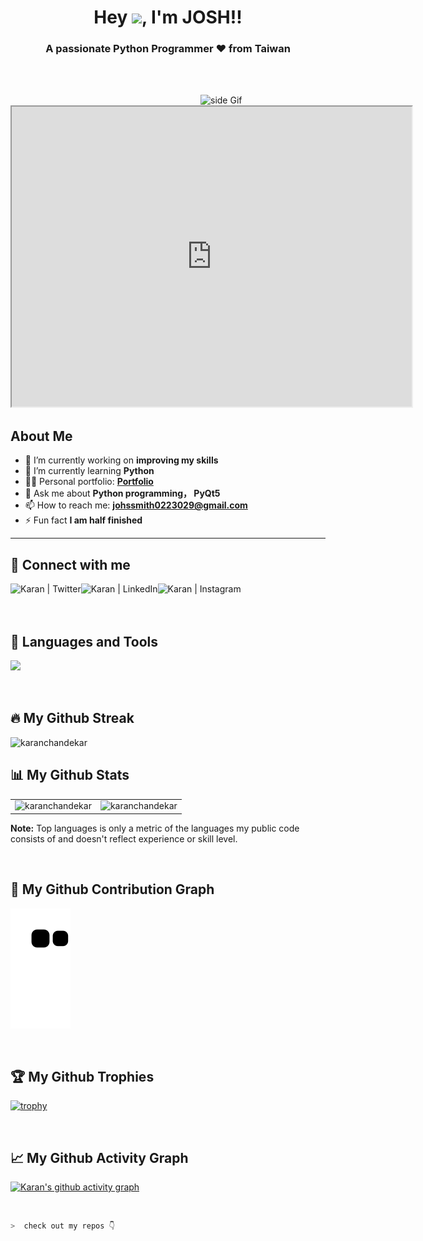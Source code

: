 <h1 align="center">Hey <img src="https://media.giphy.com/media/hvRJCLFzcasrR4ia7z/giphy.gif" width="30px"/>, I'm JOSH!!</h1>

<h3 align="center">A passionate Python Programmer ❤ from Taiwan</h3>

<br>


<br>

<a href="https://ko-fi.com/sciencepal"> <img src="https://media3.giphy.com/media/ZEB6yFbLnhyQf7g3hn/giphy.gif" alt="side Gif" align="right" width="200" height="auto"/> </a>

<iframe src="https://drive.google.com/file/d/1XUs67fTA-rh-5Mv1OxBwUWYxC6tD2_t6/preview" width="640" height="480" allow="autoplay"></iframe>

##  About Me

- 🔭 I’m currently working on **improving my skills**
- 🌱 I’m currently learning **Python**
- 👨‍💻 Personal portfolio: **<a href="https://karanchandekar.netlify.app/" target="_blank">Portfolio</a>**
- 💬 Ask me about **Python programming， PyQt5**
- 📫 How to reach me: **johssmith0223029@gmail.com**
- ⚡ Fun fact **I am half finished**

---

## 🔗 Connect with me

<a href="https://twitter.com/karanchandekar1" target="_blank"><img align="left" alt="Karan | Twitter" src="https://skillicons.dev/icons?i=twitter" /></a>
<a href="https://www.linkedin.com/in/josh-smith-706891241" target="_blank"><img align="left" alt="Karan | LinkedIn" src="https://skillicons.dev/icons?i=linkedin" /></a>
<a href="https://www.instagram.com/karanchandekar21/" target="_blank"><img align="left" alt="Karan | Instagram" src="https://skillicons.dev/icons?i=instagram" /></a>

<br />
<br />
<br />

## 🚀 Languages and Tools

<img align="left" src="https://skillicons.dev/icons?i=html,css,js,react,bootstrap,tailwind,sass,nodejs,express,git,github,vscode" />

<br />
<br />
<br />

## 🔥 My Github Streak

<p><img src="https://github-readme-streak-stats.herokuapp.com/?user=karanchandekar&theme=radical&hide_border=true" alt="karanchandekar" /></p>

## 📊 My Github Stats

<table>
  <tr>
    <td><img src="https://github-readme-stats.vercel.app/api?username=karanchandekar&show_icons=true&locale=en&theme=radical&hide_border=true" alt="karanchandekar" /></td>
    <td><img src="https://github-readme-stats.vercel.app/api/top-langs?username=karanchandekar&show_icons=true&locale=en&layout=compact&theme=radical&hide_border=true" alt="karanchandekar" /></td
  </tr>
</table>

<b>Note:</b> Top languages is only a metric of the languages my public code consists of and doesn't reflect experience or skill level.
    
<br />
    
## 🐍 My Github Contribution Graph

![snake gif](https://github.com/KaranChandekar/KaranChandekar/blob/output/github-contribution-grid-snake.svg)
    
<br />
    
## 🏆 My Github Trophies
[![trophy](https://github-profile-trophy.vercel.app/?username=KaranChandekar&theme=radical&row=1&margin-w=20&no-frame=true)](https://github.com/ryo-ma/github-profile-trophy)

<br />
    
## 📈 My Github Activity Graph
[![Karan's github activity graph](https://github-readme-activity-graph.cyclic.app/graph?username=KaranChandekar&theme=react-dark)](https://github.com/KaranChandekar/github-readme-activity-graph)
  
<br />
    
```zsh
>  check out my repos 👇
```

